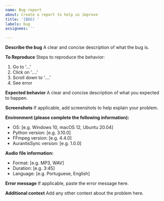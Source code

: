 ```yaml
---
name: Bug report
about: Create a report to help us improve
title: '[BUG] '
labels: bug
assignees: ''

---
```


**Describe the bug**
A clear and concise description of what the bug is.

**To Reproduce**
Steps to reproduce the behavior:
1. Go to '...'
2. Click on '....'
3. Scroll down to '....'
4. See error

**Expected behavior**
A clear and concise description of what you expected to happen.

**Screenshots**
If applicable, add screenshots to help explain your problem.

**Environment (please complete the following information):**
 - OS: [e.g. Windows 10, macOS 12, Ubuntu 20.04]
 - Python version: [e.g. 3.10.0]
 - FFmpeg version: [e.g. 4.4.0]
 - AurantisSync version: [e.g. 1.0.0]

**Audio file information:**
 - Format: [e.g. MP3, WAV]
 - Duration: [e.g. 3:45]
 - Language: [e.g. Portuguese, English]

**Error message**
If applicable, paste the error message here.

**Additional context**
Add any other context about the problem here.
